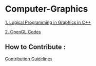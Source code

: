 # Computer-Graphics

[1. Logical Programming in Graphics in C++](Logistics)

[2. OpenGL Codes](https://github.com/ViditGoel/ComputerGraphics/tree/master/openGL_codes)

## How to Contribute :

[Contribution Guidelines](CONTRIBUTING.md)






